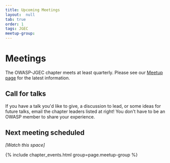 ```yaml
---
title: Upcoming Meetings
layout:  null
tab: true
order: 1
tags: JGEC
meetup-group: 
---
```


# Meetings

The OWASP-JGEC chapter meets at least quarterly. Please see our 
[Meetup page](https://www.meetup.com/#) for the latest information.

## Call for talks

If you have a talk you'd like to give, a discussion to lead, or some ideas for future talks, 
email the chapter leaders listed at right! You don't have to be an OWASP member to share your experience.

## Next meeting scheduled

_[Watch this space]_

{% include chapter_events.html group=page.meetup-group %}
